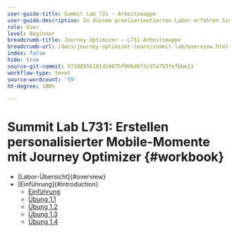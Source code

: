 ```yaml
---
user-guide-title: Summit Lab 731 – Arbeitsmappe
user-guide-description: In diesem praxisorientierten Labor erfahren Sie, wie Sie eine kanalübergreifende Marketing-Strategie implementieren, die In-App-, Push-Benachrichtigungen, SMS- und E-Mail-Messaging-Kampagnen und -Journeys in Adobe Journey Optimizer umfasst.
role: User
level: Beginner
breadcrumb-title: Journey Optimizer – L731-Arbeitsmappe
breadcrumb-url: /docs/journey-optimizer-learn/summit-lab/overview.html
index: false
hide: true
source-git-commit: 57180556181d19875f906d6f3c97a755fefbbe11
workflow-type: tm+mt
source-wordcount: '59'
ht-degree: 100%

---
```



# Summit Lab L731: Erstellen personalisierter Mobile-Momente mit Journey Optimizer {#workbook}

+ [Labor-Übersicht]{#overview}
+ [Einführung]{#introduction}
   + [Einführung](/help/summit/l731-lab-workbook/Introduction/introduction.md)
   + [Übung 1.1](/help/summit/l731-lab-workbook/Introduction/exercise-1-1.md)
   + [Übung 1.2](/help/summit/l731-lab-workbook/Introduction/exercise-1-2.md)
   + [Übung 1.3](/help/summit/l731-lab-workbook/Introduction/exercise-1-3.md)
   + [Übung 1.4](/help/summit/l731-lab-workbook/Introduction/exercise-1-4.md)

